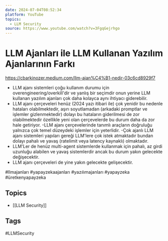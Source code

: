 ```yaml
---
date: 2024-07-04T08:52:34
platform: YouTube
topics:
  - LLM Security
source: https://www.youtube.com/watch?v=3FgqGejrhgo
---
```

# LLM Ajanları ile LLM Kullanan Yazılım Ajanlarının Farkı

https://cbarkinozer.medium.com/llm-ajan%C4%B1-nedir-03c6cd8929f7

- LLM ajanı sistemleri çoğu kullanım durumu için overengineering/overkill'dir ve yanlış bir seçimdir onun yerine LLM kullanan yazılım ajanları çok daha kolayca aynı ihtiyacı giderebilir.
- LLM ajanı çerçeveleri henüz (2024 yazı itibari ile) çok yenidir bu nedenle hataları olabilmektedir, aşırı soyutlamadan (arkadaki promptlar ve işlemler gizlenmektedir) dolayı bu hataların giderilmesi de zor olabilmektedir özellikle yeni olan çerçevelerde bu durum daha da zor hale getiriyor.
-LLM ajanı çerçevelerinde tanımlı araçların doğruluğu yalnızca çok temel düzeydeki işlemler için yeterlidir.
-Çok ajanlı LLM ajanı sistemleri yapıları gereği LLM'lere çok istek atmaktadır bundan dolayı pahalı ve yavaş (ratelimit veya latency kaynaklı) olmaktadır.
- LLM'Ler  de henüz multi-agent sistemlerde kullanmak için pahalı, az girdi uzunluğu alabilen ve yavaş sistemlerdir ancak bu durum yakın gelecekte değişecektir.
- LLM ajanı çerçeveleri de yine yakın gelecekte gelişecektir.

#llmajanları #yapayzekaajanları #yazılımajanları #yapayzeka #üretkenyapayzeka

## Topics
- [[LLM Security]]

## Tags
#LLMSecurity
